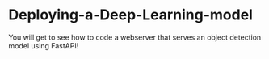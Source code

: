 # Deploying-a-Deep-Learning-model
You will get to see how to code a webserver that serves an object detection model using FastAPI!
